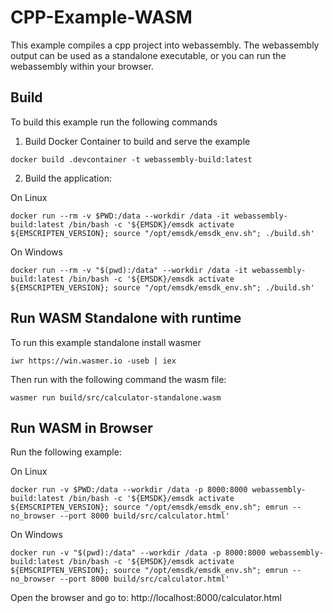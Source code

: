 # CPP-Example-WASM

This example compiles a cpp project into webassembly. The webassembly output can be used as a standalone executable, or you can run the webassembly within your browser.

## Build

To build this example run the following commands

1. Build Docker Container to build and serve the example

```console
docker build .devcontainer -t webassembly-build:latest
```

2. Build the application:

On Linux

```console
docker run --rm -v $PWD:/data --workdir /data -it webassembly-build:latest /bin/bash -c '${EMSDK}/emsdk activate ${EMSCRIPTEN_VERSION}; source "/opt/emsdk/emsdk_env.sh"; ./build.sh'
```

On Windows

```console
docker run --rm -v "$(pwd):/data" --workdir /data -it webassembly-build:latest /bin/bash -c '${EMSDK}/emsdk activate ${EMSCRIPTEN_VERSION}; source "/opt/emsdk/emsdk_env.sh"; ./build.sh'
```

## Run WASM Standalone with runtime

To run this example standalone install wasmer

```console
iwr https://win.wasmer.io -useb | iex
```

Then run with the following command the wasm file:

```console
wasmer run build/src/calculator-standalone.wasm
```

## Run WASM in Browser

Run the following example:

On Linux

```console
docker run -v $PWD:/data --workdir /data -p 8000:8000 webassembly-build:latest /bin/bash -c '${EMSDK}/emsdk activate ${EMSCRIPTEN_VERSION}; source "/opt/emsdk/emsdk_env.sh"; emrun --no_browser --port 8000 build/src/calculator.html'
```

On Windows

```console
docker run -v "$(pwd):/data" --workdir /data -p 8000:8000 webassembly-build:latest /bin/bash -c '${EMSDK}/emsdk activate ${EMSCRIPTEN_VERSION}; source "/opt/emsdk/emsdk_env.sh"; emrun --no_browser --port 8000 build/src/calculator.html'
```

Open the browser and go to:
http://localhost:8000/calculator.html
